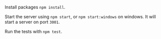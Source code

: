 Install packages `npm install`.

Start the server using `npm start`, or `npm start:windows` on windows. It will start a server on port `3001`.

Run the tests with `npm test`.
